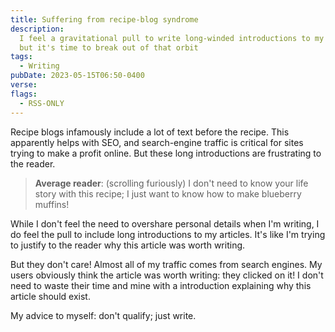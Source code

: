 ```yaml
---
title: Suffering from recipe-blog syndrome
description:
  I feel a gravitational pull to write long-winded introductions to my articles,
  but it's time to break out of that orbit
tags:
  - Writing
pubDate: 2023-05-15T06:50-0400
verse:
flags:
  - RSS-ONLY
---
```


Recipe blogs infamously include a lot of text before the recipe. This apparently
helps with SEO, and search-engine traffic is critical for sites trying to make a
profit online. But these long introductions are frustrating to the reader.

> **Average reader**: (scrolling furiously) I don't need to know your life story
> with this recipe; I just want to know how to make blueberry muffins!

While I don't feel the need to overshare personal details when I'm writing, I do
feel the pull to include long introductions to my articles. It's like I'm trying
to justify to the reader why this article was worth writing.

But they don't care! Almost all of my traffic comes from search engines. My
users obviously think the article was worth writing: they clicked on it! I don't
need to waste their time and mine with a introduction explaining why this
article should exist.

My advice to myself: don't qualify; just write.
